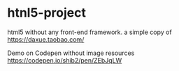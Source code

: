# htnl5-project
html5 without any front-end framework. a simple copy of https://daxue.taobao.com/

Demo on Codepen without image resources https://codepen.io/shib2/pen/ZEbJqLW
